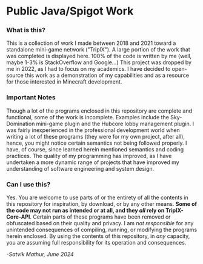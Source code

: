 # Public Java/Spigot Work

### What is this?
This is a collection of work I made between 2018 and 2021 toward a standalone mini-game network ("TriplX"). A large portion of the work that was completed is displayed here. 100% of the code is written by me (well, maybe 1-3% is StackOverflow and Google...) This project was dropped by me in 2022, as I had to focus on my academics. I have decided to open-source this work as a demonstration of my capabilities and as a resource for those interested in Minecraft development.

### Important Notes
Though a lot of the programs enclosed in this repository are complete and functional, some of the work is incomplete. Examples include the Sky-Domination mini-game plugin and the Hubcore lobby management plugin. I was fairly inexperienced in the professional development world when writing a lot of these programs (they were for my own project, after all), hence, you might notice certain semantics not being followed properly. I have, of course, since learned herein mentioned semantics and coding practices. The quality of my programming has improved, as I have undertaken a more dynamic range of projects that have improved my understanding of software engineering and system design. 

### Can I use this?
Yes. You are welcome to use parts of or the entirety of all the contents in this repository for inspiration, by download, or by any other means. **Some of the code may not run as intended or at all, and they *all* rely on TriplX-Core-API**. Certain parts of these programs have been removed or obfuscated based on their quality and privacy. I am *not responsible* for any unintended consequences of compiling, running, or modifying the programs herein enclosed. By using the contents of this repository, in *any* capacity, you are assuming full responsibility for its operation and consequences. 




*-Satvik Mathur, June 2024*
